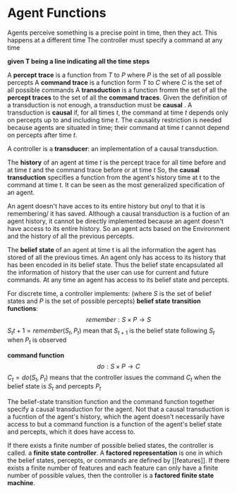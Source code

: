 # Agent Functions
Agents perceive something is a precise point in time, then they act. 
This happens at a different time
The controller must specify a command at any time

**given T being a  line indicating all the time steps**

A **percept trace** is a function from $T$ to $P$ where $P$ is the set of all possible percepts
A **command trace** is a function form $T$ to $C$ where $C$ is the set of all possible commands
A **transduction** is a function fromm the set of all the **percept traces** to the set of all the **command traces**.
Given the definition of a transduction is not enough, a transduction must be **causal** .
A transduction is **causal** if, for all times $t$, the command at time $t$ depends only on percepts up to and including time $t$. The causality restriction is needed because agents are situated in time; their command at time $t$ cannot depend on percepts after time $t$.


A controller is a **transducer**: an implementation of a causal transduction.

The **history** of an agent at time $t$ is the percept trace for all time before and at time $t$ and the command trace before or at time $t$
So, the **causal transduction** specifies a function from the agent's history time at t to the command at time t. It can be seen as the most generalized specification of an agent.

An agent doesn't have acces to its entire history but onyl to that it is remembering/ it has saved.
Although a causal transduction is a fuction of an agent history, it cannot be directly implemented because an agent doesn't have access to its entire history.
So an agent acts based on the Environment and the history of all the previous percepts.

The **belief state** of an agent at time t is all the information the agent has stored of all the previous times. An agent only has access to its history that has been encoded in its belief state. Thus the belief state encapsulated all the information of history that the user can use for current and future commands.
At any time an agent has access to its belief state and percepts.

For discrete time, a controller implements:
(where $S$ is the set of belief states and $P$ is the set of possible percepts)
**belief state transition functions**:
$$remember:  S \times P \rightarrow S$$
$S_t{t+1} = remember(S_t, P_t)$ mean that $S_{t+1}$ is the belief state following $S_t$ when $P_t$ is observed

**command function**
$$do: S\times P \rightarrow C$$
$C_t = do(S_t , P_t )$  means that the controller issues the command $C_t$ when the belief state is $S_t$ and percepts $P_t$

The belief-state transition function and the command function together specify a causal transduction for the agent. Not that a causal transduction is a fucntion of the agent's history, which the agent doesn't necessarily have access to
but a command function is a function of the agent's belief state and percepts,  which it does have access to.

If there exists a finite number of possible belied states, the controller is called. a **finite state controller**. A **factored representation** is one in which the belief states, percepts, or commands are defined by [[features]]. If there exists a finite number of features and each feature can only have a finite number of possible values, then the controller is a **factored finite state machine**.

